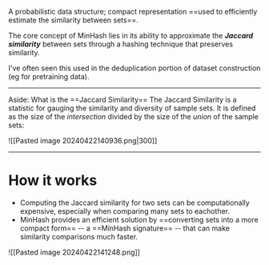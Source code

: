 A probabilistic data structure; compact representation ==used to efficiently estimate the similarity between sets==.

The core concept of MinHash lies in its ability to approximate the ***Jaccard similarity*** between sets through a hashing technique that preserves similarity.

I've often seen this used in the deduplication portion of dataset construction (eg for pretraining data). 

---
Aside: What is the ==Jaccard Similarity== 
The Jaccard Similarity is a statistic for gauging the similarity and diversity of sample sets. It is defined as the size of the *intersection* divided by the size of the *union* of the sample sets:

![[Pasted image 20240422140936.png|300]]

---

# How it works
- Computing the Jaccard similarity for two sets can be computationally expensive, especially when comparing many sets to eachother.
- MinHash provides an efficient solution by ==converting sets into a more compact form== -- a ==MinHash signature== -- that can make similarity comparisons much faster.

![[Pasted image 20240422141248.png]]
